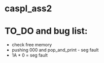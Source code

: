 # caspl_ass2

# TO_DO and bug list:

- check free memory
- pushing 000 and pop_and_print - seg fault
- 1A * 0 = seg fault

